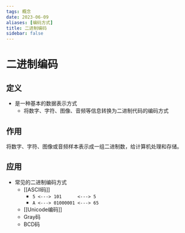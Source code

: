 ```yaml
---
tags: 概念
date: 2023-06-09
aliases: [编码方式]
title: 二进制编码
sidebar: false
---
```

# 二进制编码

## 定义

- 是一种基本的数据表示方式
	- 将数字、字符、图像、音频等信息转换为二进制代码的编码方式

## 作用

将数字、字符、图像或音频样本表示成一组二进制数，给计算机处理和存储。

## 应用

- 常见的二进制编码方式
	- [[ASCII码]]
		- `5 <---> 101      <---> 5`
		- `A <---> 01000001 <---> 65`
	- [[Unicode编码]]
	- Gray码
	- BCD码